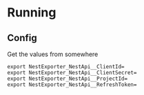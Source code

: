 # Running

## Config

Get the values from somewhere

```
export NestExporter_NestApi__ClientId=
export NestExporter_NestApi__ClientSecret=
export NestExporter_NestApi__ProjectId=
export NestExporter_NestApi__RefreshToken=
```